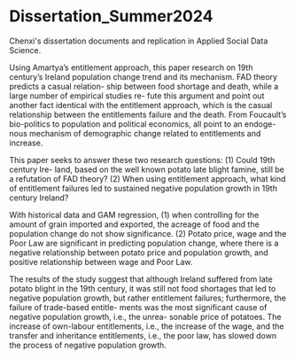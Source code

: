 # Dissertation_Summer2024
Chenxi's dissertation documents and replication in Applied Social Data Science.

Using Amartya’s entitlement approach, this paper research on 19th century’s Ireland population change trend and its mechanism. FAD theory predicts a casual relation- ship between food shortage and death, while a large number of empirical studies re- fute this argument and point out another fact identical with the entitlement approach, which is the casual relationship between the entitlements failure and the death. From Foucault’s bio-politics to population and political economics, all point to an endoge- nous mechanism of demographic change related to entitlements and increase.

This paper seeks to answer these two research questions: (1) Could 19th century Ire- land, based on the well known potato late blight famine, still be a refutation of FAD theory? (2) When using entitlement approach, what kind of entitlement failures led to sustained negative population growth in 19th century Ireland?

With historical data and GAM regression, (1) when controlling for the amount of grain imported and exported, the acreage of food and the population change do not show significance. (2) Potato price, wage and the Poor Law are significant in predicting population change, where there is a negative relationship between potato price and population growth, and positive relationship between wage and Poor Law.

The results of the study suggest that although Ireland suffered from late potato blight in the 19th century, it was still not food shortages that led to negative population growth, but rather entitlement failures; furthermore, the failure of trade-based entitle- ments was the most significant cause of negative population growth, i.e., the unrea- sonable price of potatoes. The increase of own-labour entitlements, i.e., the increase of the wage, and the transfer and inheritance entitlements, i.e., the poor law, has slowed down the process of negative population growth.
